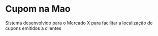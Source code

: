 # Cupom na Mao
 Sistema desenvolvido para o Mercado X para facilitar a localização de cupons emitidos a clientes
